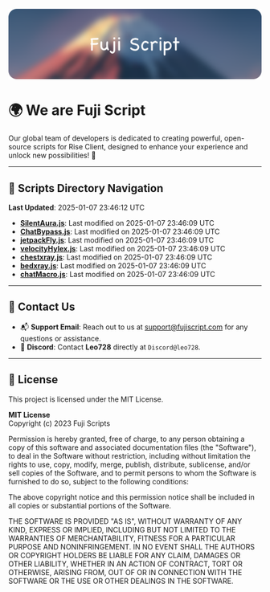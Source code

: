 ![Banner](.github/b.webp)

# 🌍 **We are Fuji Script**

Our global team of developers is dedicated to creating powerful, open-source scripts for Rise Client, designed to enhance your experience and unlock new possibilities! 🌟

---
<!-- SCRIPTS_NAVIGATION_START -->
## 📂 **Scripts Directory Navigation**

**Last Updated**: 2025-01-07 23:46:12 UTC

- **[SilentAura.js](scripts/SilentAura.js)**: Last modified on 2025-01-07 23:46:09 UTC
- **[ChatBypass.js](scripts/ChatBypass.js)**: Last modified on 2025-01-07 23:46:09 UTC
- **[jetpackFly.js](scripts/jetpackFly.js)**: Last modified on 2025-01-07 23:46:09 UTC
- **[velocityHylex.js](scripts/velocityHylex.js)**: Last modified on 2025-01-07 23:46:09 UTC
- **[chestxray.js](scripts/chestxray.js)**: Last modified on 2025-01-07 23:46:09 UTC
- **[bedxray.js](scripts/bedxray.js)**: Last modified on 2025-01-07 23:46:09 UTC
- **[chatMacro.js](scripts/chatMacro.js)**: Last modified on 2025-01-07 23:46:09 UTC

<!-- SCRIPTS_NAVIGATION_END -->

---

## 💬 **Contact Us**  
- 📬 **Support Email**: Reach out to us at [support@fujiscript.com](mailto:support@fujiscript.com) for any questions or assistance.  
- 💬 **Discord**: Contact **Leo728** directly at `Discord@leo728`.

---

## 📜 **License**

This project is licensed under the MIT License.  

**MIT License**  
Copyright (c) 2023 Fuji Scripts  

Permission is hereby granted, free of charge, to any person obtaining a copy of this software and associated documentation files (the "Software"), to deal in the Software without restriction, including without limitation the rights to use, copy, modify, merge, publish, distribute, sublicense, and/or sell copies of the Software, and to permit persons to whom the Software is furnished to do so, subject to the following conditions:  

The above copyright notice and this permission notice shall be included in all copies or substantial portions of the Software.  

THE SOFTWARE IS PROVIDED "AS IS", WITHOUT WARRANTY OF ANY KIND, EXPRESS OR IMPLIED, INCLUDING BUT NOT LIMITED TO THE WARRANTIES OF MERCHANTABILITY, FITNESS FOR A PARTICULAR PURPOSE AND NONINFRINGEMENT. IN NO EVENT SHALL THE AUTHORS OR COPYRIGHT HOLDERS BE LIABLE FOR ANY CLAIM, DAMAGES OR OTHER LIABILITY, WHETHER IN AN ACTION OF CONTRACT, TORT OR OTHERWISE, ARISING FROM, OUT OF OR IN CONNECTION WITH THE SOFTWARE OR THE USE OR OTHER DEALINGS IN THE SOFTWARE.  
